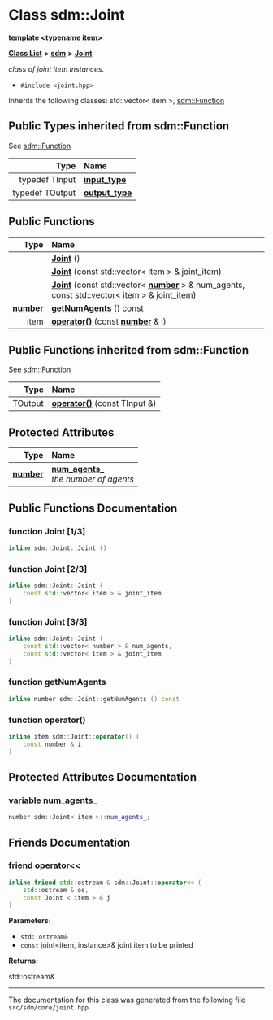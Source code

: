 
<NavBar active_item_id="2"/>

# Class sdm::Joint

**template &lt;typename item&gt;**


[**Class List**](annotated.md) **>** [**sdm**](namespacesdm.md) **>** [**Joint**](classsdm_1_1Joint.md)



_class of joint item instances._ 

* `#include <joint.hpp>`



Inherits the following classes: std::vector< item >,  [sdm::Function](classsdm_1_1Function.md)









## Public Types inherited from sdm::Function

See [sdm::Function](classsdm_1_1Function.md)

| Type | Name |
| ---: | :--- |
| typedef TInput | [**input\_type**](classsdm_1_1Function.md#typedef-input-type)  <br> |
| typedef TOutput | [**output\_type**](classsdm_1_1Function.md#typedef-output-type)  <br> |







## Public Functions

| Type | Name |
| ---: | :--- |
|   | [**Joint**](classsdm_1_1Joint.md#function-joint-1-3) () <br> |
|   | [**Joint**](classsdm_1_1Joint.md#function-joint-2-3) (const std::vector&lt; item &gt; & joint\_item) <br> |
|   | [**Joint**](classsdm_1_1Joint.md#function-joint-3-3) (const std::vector&lt; [**number**](namespacesdm.md#typedef-number) &gt; & num\_agents, const std::vector&lt; item &gt; & joint\_item) <br> |
|  [**number**](namespacesdm.md#typedef-number) | [**getNumAgents**](classsdm_1_1Joint.md#function-getnumagents) () const<br> |
|  item | [**operator()**](classsdm_1_1Joint.md#function-operator()) (const [**number**](namespacesdm.md#typedef-number) & i) <br> |

## Public Functions inherited from sdm::Function

See [sdm::Function](classsdm_1_1Function.md)

| Type | Name |
| ---: | :--- |
|  TOutput | [**operator()**](classsdm_1_1Function.md#function-operator()) (const TInput &) <br> |







## Protected Attributes

| Type | Name |
| ---: | :--- |
|  [**number**](namespacesdm.md#typedef-number) | [**num\_agents\_**](classsdm_1_1Joint.md#variable-num-agents-)  <br>_the number of agents_  |








## Public Functions Documentation


### function Joint [1/3]


```cpp
inline sdm::Joint::Joint () 
```



### function Joint [2/3]


```cpp
inline sdm::Joint::Joint (
    const std::vector< item > & joint_item
) 
```



### function Joint [3/3]


```cpp
inline sdm::Joint::Joint (
    const std::vector< number > & num_agents,
    const std::vector< item > & joint_item
) 
```



### function getNumAgents 


```cpp
inline number sdm::Joint::getNumAgents () const
```



### function operator() 


```cpp
inline item sdm::Joint::operator() (
    const number & i
) 
```


## Protected Attributes Documentation


### variable num\_agents\_ 


```cpp
number sdm::Joint< item >::num_agents_;
```

## Friends Documentation



### friend operator&lt;&lt; 


```cpp
inline friend std::ostream & sdm::Joint::operator<< (
    std::ostream & os,
    const Joint < item > & j
) 
```




**Parameters:**


* `std::ostream&` 
* `const` joint&lt;item, instance&gt;& joint item to be printed 



**Returns:**

std::ostream& 




        

------------------------------
The documentation for this class was generated from the following file `src/sdm/core/joint.hpp`